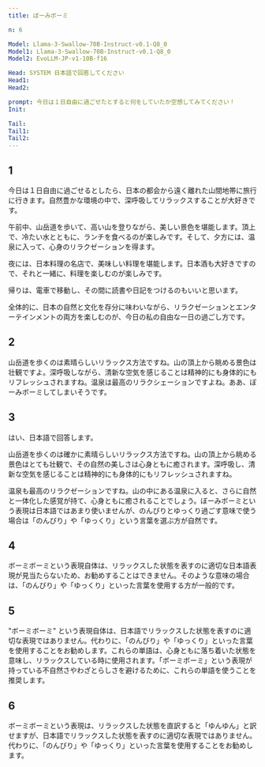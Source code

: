 ```yaml
---
title: ぼーみボーミ

n: 6

Model: Llama-3-Swallow-70B-Instruct-v0.1-Q8_0
Model1: Llama-3-Swallow-70B-Instruct-v0.1-Q8_0
Model2: EvoLLM-JP-v1-10B-f16

Head: SYSTEM 日本語で回答してください
Head1: 
Head2: 

prompt: 今日は１日自由に過ごせたとすると何をしていたか空想してみてください！
Init: 

Tail: 
Tail1: 
Tail2: 
---
```


## 1
今日は１日自由に過ごせるとしたら、日本の都会から遠く離れた山間地帯に旅行に行きます。自然豊かな環境の中で、深呼吸してリラックスすることが大好きです。

午前中、山岳道を歩いて、高い山を登りながら、美しい景色を堪能します。頂上で、冷たい水とともに、ランチを食べるのが楽しみです。そして、夕方には、温泉に入って、心身のリラクゼーションを得ます。

夜には、日本料理の名店で、美味しい料理を堪能します。日本酒も大好きですので、それと一緒に、料理を楽しむのが楽しみです。

帰りは、電車で移動し、その間に読書や日記をつけるのもいいと思います。

全体的に、日本の自然と文化を存分に味わいながら、リラクゼーションとエンターテインメントの両方を楽しむのが、今日の私の自由な一日の過ごし方です。
## 2
 山岳道を歩くのは素晴らしいリラックス方法ですね。山の頂上から眺める景色は壮観ですよ。深呼吸しながら、清新な空気を感じることは精神的にも身体的にもリフレッシュされますね。温泉は最高のリラクシェーションですよね。ああ、ぼーみボーミしてしまいそうです。
## 3
はい、日本語で回答します。

山岳道を歩くのは確かに素晴らしいリラックス方法ですね。山の頂上から眺める景色はとても壮観で、その自然の美しさは心身ともに癒されます。深呼吸し、清新な空気を感じることは精神的にも身体的にもリフレッシュされますね。

温泉も最高のリラクゼーションですね。山の中にある温泉に入ると、さらに自然と一体化した感覚が持て、心身ともに癒されることでしょう。ぼーみボーミという表現は日本語ではあまり使いませんが、のんびりとゆっくり過ごす意味で使う場合は「のんびり」や「ゆっくり」という言葉を選ぶ方が自然です。
## 4
 ボーミボーミという表現自体は、リラックスした状態を表すのに適切な日本語表現が見当たらないため、お勧めすることはできません。そのような意味の場合は、「のんびり」や「ゆっくり」といった言葉を使用する方が一般的です。
## 5
"ボーミボーミ" という表現自体は、日本語でリラックスした状態を表すのに適切な表現ではありません。代わりに、「のんびり」や「ゆっくり」といった言葉を使用することをお勧めします。これらの単語は、心身ともに落ち着いた状態を意味し、リラックスしている時に使用されます。「ボーミボーミ」という表現が持っている不自然さやわざとらしさを避けるために、これらの単語を使うことを推奨します。
## 6
 ボーミボーミという表現は、リラックスした状態を直訳すると「ゆんゆん」と訳せますが、日本語でリラックスした状態を表すのに適切な表現ではありません。代わりに、「のんびり」や「ゆっくり」といった言葉を使用することをお勧めします。
